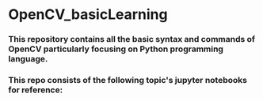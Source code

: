 # OpenCV_basicLearning

<h3> This repository contains all the basic syntax and commands of OpenCV particularly focusing on Python 
  programming language.</h3>
  
  <h3> This repo consists of the following topic's jupyter notebooks for reference:
